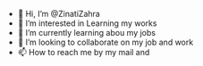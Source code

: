 - 👋 Hi, I’m @ZinatiZahra
- 👀 I’m interested in Learning my works
- 🌱 I’m currently learning abou my jobs
- 💞️ I’m looking to collaborate on my job and work
- 📫 How to reach me by my mail and                                                                                                                                                                    
   
<!---
ZinatiZahra/ZinatiZahra is a ✨ special ✨ repository because its `README.md` (this file) appears on your GitHub profile.
You can click the Preview link to take a look at your changes.
--->
